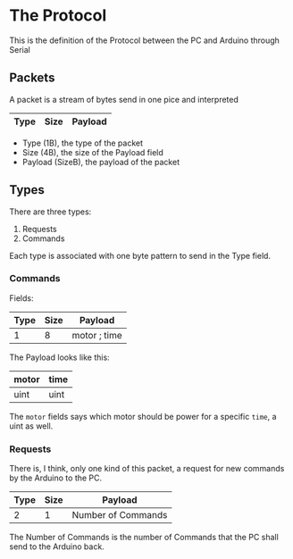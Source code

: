 # The Protocol
This is the definition of the Protocol between
the PC and Arduino through Serial

## Packets
A packet is a stream of bytes send
in one pice and interpreted


| Type | Size | Payload |
|------|------|---------|

- Type (1B), the type of the packet
- Size (4B), the size of the Payload field
- Payload (SizeB), the payload of the packet

## Types
There are three types:
1. Requests
2. Commands

Each type is associated with one byte
pattern to send in the Type field.

### Commands
Fields:

| Type | Size | Payload      |
|------|------|--------------|
| 1    | 8    | motor ; time |

The Payload looks like this:

| motor | time |
|-------|------|
| uint  | uint |

The `motor` fields says which
motor should be power for
a specific `time`, a uint as well.

### Requests
There is, I think, only
one kind of this packet,
a request for new commands
by the Arduino to the PC.

| Type | Size | Payload            |
|------|------|--------------------|
| 2    | 1    | Number of Commands |

The Number of Commands is
the number of Commands that
the PC shall send to
the Arduino back.
